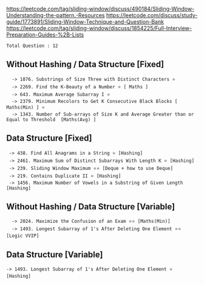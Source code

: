https://leetcode.com/tag/sliding-window/discuss/490184/Sliding-Window-Understanding-the-pattern.-Resources
https://leetcode.com/discuss/study-guide/1773891/Sliding-Window-Technique-and-Question-Bank
https://leetcode.com/tag/sliding-window/discuss/1854225/Full-Interview-Preparation-Guides-%2B-Lists




`Total Question : 12`


## Without Hashing / Data Structure [Fixed]

```
  -> 1876. Substrings of Size Three with Distinct Characters ⭐
  -> 2269. Find the K-Beauty of a Number ⭐ [ Maths ]
  -> 643. Maximum Average Subarray I ⭐
  -> 2379. Minimum Recolors to Get K Consecutive Black Blocks [ Maths(Min) ] ⭐
  -> 1343. Number of Sub-arrays of Size K and Average Greater than or Equal to Threshold  [Maths(Avg) ]
```



##  Data Structure [Fixed]

```
 -> 438. Find All Anagrams in a String ⭐ [Hashing]
 -> 2461. Maximum Sum of Distinct Subarrays With Length K ⭐ [Hashing]
 -> 239. Sliding Window Maximum ⭐⭐ [Deque + how to use Deque]
 -> 219. Contains Duplicate II ⭐ [Hashing]
 -> 1456. Maximum Number of Vowels in a Substring of Given Length [Hashing]
```



## Without Hashing / Data Structure [Variable]

```
  -> 2024. Maximize the Confusion of an Exam ⭐⭐ [Maths(Min)]
  -> 1493. Longest Subarray of 1's After Deleting One Element ⭐⭐ [Logic VVIP]
```



##  Data Structure [Variable]
```
-> 1493. Longest Subarray of 1's After Deleting One Element ⭐ [Hashing]
```






